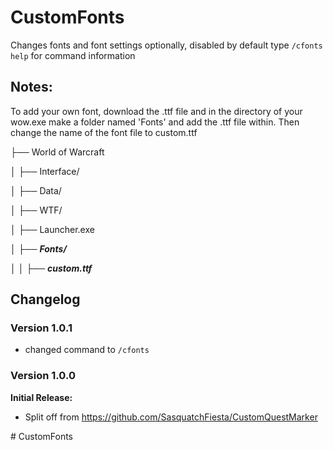 # CustomFonts

Changes fonts and font settings optionally, disabled by default
type ```/cfonts help``` for command information

## Notes:
To add your own font, download the .ttf file and in the directory of your wow.exe make a folder named 'Fonts' and add the .ttf file within.
Then change the name of the font file to custom.ttf

├── World of Warcraft

│   ├── Interface/

│   ├── Data/

│   ├── WTF/

│   ├── Launcher.exe

│   ├── ***Fonts/***

│   │   ├── ***custom.ttf***


## Changelog

### Version 1.0.1
- changed command to ```/cfonts```

### Version 1.0.0
**Initial Release:**
- Split off from https://github.com/SasquatchFiesta/CustomQuestMarker

#   C u s t o m F o n t s 
 
 